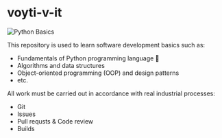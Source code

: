 # voyti-v-it

![Python Basics](https://github.com/AlexPykavy/voyti-v-it/actions/workflows/0-python-basics.yml/badge.svg)

This repository is used to learn software development basics such as:
- Fundamentals of Python programming language 🐍
- Algorithms and data structures
- Object-oriented programming (OOP) and design patterns
- etc.

All work must be carried out in accordance with real industrial processes:
- Git
- Issues
- Pull requsts & Code review
- Builds
